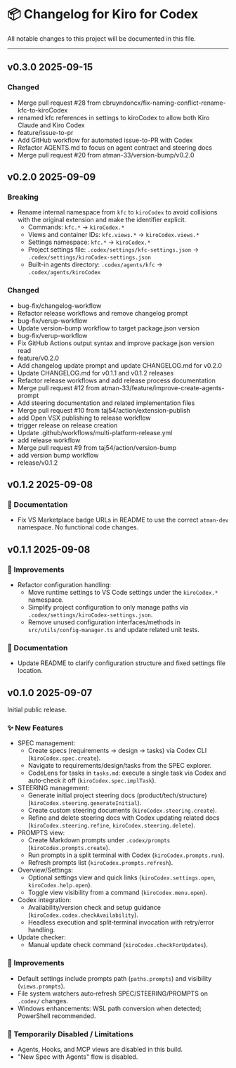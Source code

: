 # 📦 Changelog for Kiro for Codex

All notable changes to this project will be documented in this file.

---

## v0.3.0 2025-09-15

### Changed

- Merge pull request #28 from cbruyndoncx/fix-naming-conflict-rename-kfc-to-kiroCodex
- renamed kfc references in settings to kiroCodex to allow both Kiro Claude and Kiro Codex
- feature/issue-to-pr
- Add GitHub workflow for automated issue-to-PR with Codex
- Refactor AGENTS.md to focus on agent contract and steering docs
- Merge pull request #20 from atman-33/version-bump/v0.2.0

## v0.2.0 2025-09-09

### Breaking

- Rename internal namespace from `kfc` to `kiroCodex` to avoid collisions with the original extension and make the identifier explicit.
  - Commands: `kfc.*` → `kiroCodex.*`
  - Views and container IDs: `kfc.views.*` → `kiroCodex.views.*`
  - Settings namespace: `kfc.*` → `kiroCodex.*`
  - Project settings file: `.codex/settings/kfc-settings.json` → `.codex/settings/kiroCodex-settings.json`
  - Built-in agents directory: `.codex/agents/kfc` → `.codex/agents/kiroCodex`

### Changed

- bug-fix/changelog-workflow
- Refactor release workflows and remove changelog prompt
- bug-fix/verup-workflow
- Update version-bump workflow to target package.json version
- bug-fix/verup-workflow
- Fix GitHub Actions output syntax and improve package.json version read
- feature/v0.2.0
- Add changelog update prompt and update CHANGELOG.md for v0.2.0
- Update CHANGELOG.md for v0.1.1 and v0.1.2 releases
- Refactor release workflows and add release process documentation
- Merge pull request #12 from atman-33/feature/improve-create-agents-prompt
- Add steering documentation and related implementation files
- Merge pull request #10 from taj54/action/extension-publish
- add Open VSX publishing to release workflow
- trigger release on release creation
- Update .github/workflows/multi-platform-release.yml
- add release workflow
- Merge pull request #9 from taj54/action/version-bump
- add version bump workflow
- release/v0.1.2

## v0.1.2 2025-09-08

### 📝 Documentation

- Fix VS Marketplace badge URLs in README to use the correct `atman-dev` namespace. No functional code changes.

## v0.1.1 2025-09-08

### 🔧 Improvements

- Refactor configuration handling:
  - Move runtime settings to VS Code settings under the `kiroCodex.*` namespace.
  - Simplify project configuration to only manage paths via `.codex/settings/kiroCodex-settings.json`.
  - Remove unused configuration interfaces/methods in `src/utils/config-manager.ts` and update related unit tests.

### 📝 Documentation

- Update README to clarify configuration structure and fixed settings file location.

## v0.1.0 2025-09-07

Initial public release.

### ✨ New Features

- SPEC management:
  - Create specs (requirements → design → tasks) via Codex CLI (`kiroCodex.spec.create`).
  - Navigate to requirements/design/tasks from the SPEC explorer.
  - CodeLens for tasks in `tasks.md`: execute a single task via Codex and auto‑check it off (`kiroCodex.spec.implTask`).
- STEERING management:
  - Generate initial project steering docs (product/tech/structure) (`kiroCodex.steering.generateInitial`).
  - Create custom steering documents (`kiroCodex.steering.create`).
  - Refine and delete steering docs with Codex updating related docs (`kiroCodex.steering.refine`, `kiroCodex.steering.delete`).
- PROMPTS view:
  - Create Markdown prompts under `.codex/prompts` (`kiroCodex.prompts.create`).
  - Run prompts in a split terminal with Codex (`kiroCodex.prompts.run`).
  - Refresh prompts list (`kiroCodex.prompts.refresh`).
- Overview/Settings:
  - Optional settings view and quick links (`kiroCodex.settings.open`, `kiroCodex.help.open`).
  - Toggle view visibility from a command (`kiroCodex.menu.open`).
- Codex integration:
  - Availability/version check and setup guidance (`kiroCodex.codex.checkAvailability`).
  - Headless execution and split‑terminal invocation with retry/error handling.
- Update checker:
  - Manual update check command (`kiroCodex.checkForUpdates`).

### 🔧 Improvements

- Default settings include prompts path (`paths.prompts`) and visibility (`views.prompts`).
- File system watchers auto‑refresh SPEC/STEERING/PROMPTS on `.codex/` changes.
- Windows enhancements: WSL path conversion when detected; PowerShell recommended.

### 🚫 Temporarily Disabled / Limitations

- Agents, Hooks, and MCP views are disabled in this build.
- "New Spec with Agents" flow is disabled.

